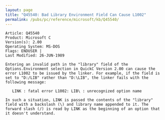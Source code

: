 ```yaml
---
layout: page
title: "Q45540: Bad Library Environment Field Can Cause L1002"
permalink: /pubs/pc/reference/microsoft/kb/Q45540/
---
```


	Article: Q45540
	Product: Microsoft C
	Version(s): 2.00
	Operating System: MS-DOS
	Flags: ENDUSER |
	Last Modified: 26-JUN-1989
	
	Entering an invalid path in the "library" field of the
	Options.Environment selection in QuickC Version 2.00 can cause the
	error L1002 to be issued by the linker. For example, if the field is
	set to "D:/LIB" rather than "D:\LIB", the linker fails with the
	following message:
	
	   LINK : fatal error L1002: LIB\ : unrecognized option name
	
	In such a situation, LINK is passed the contents of the "library"
	field with a backslash (\) and library name appended to it. The
	forward slash (/) is read by LINK as the beginning of an option that
	it doesn't understand.
